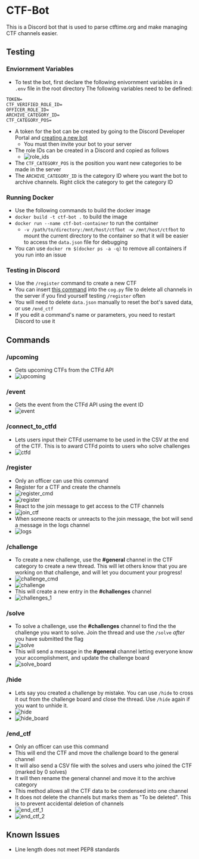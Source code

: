 # CTF-Bot
This is a Discord bot that is used to parse ctftime.org and make managing CTF channels easier.

## Testing
### Enviornment Variables
- To test the bot, first declare the following enivornment variables in a `.env` file in the root directory
The following variables need to be defined:
```
TOKEN=
CTF_VERIFIED_ROLE_ID=
OFFICER_ROLE_ID=
ARCHIVE_CATEGORY_ID=
CTF_CATEGORY_POS=
```
- A token for the bot can be created by going to the Discord Developer Portal and [creating a new bot](https://discord.com/developers/applications?new_application=true)
  - You must then invite your bot to your server
- The role IDs can be created in a Discord and copied as follows
  - ![role_ids](documentation/images/role_ids.png)
- The `CTF_CATEGORY_POS` is the position you want new categories to be made in the server
- The `ARCHIVE_CATEGORY_ID` is the category ID where you want the bot to archive channels. Right click the category to get the category ID

### Running Docker
- Use the following commands to build the docker image
- `docker build -t ctf-bot .` to build the image
- `docker run --name ctf-bot-container` to run the container
  - `-v /path/to/directory:/mnt/host/ctfbot -w /mnt/host/ctfbot` to mount the current directory to the container so that it will be easier to access the `data.json` file for debugging
- You can use `docker rm $(docker ps -a -q)` to remove all containers if you run into an issue

### Testing in Discord
- Use the `/register` command to create a new CTF
- You can insert [this command](documentation/delete_channels.py) into the `cog.py` file to delete all channels in the server if you find yourself testing `/register` often
- You will need to delete `data.json` manually to reset the bot's saved data, or use `/end_ctf` 
- If you edit a command's name or parameters, you need to restart Discord to use it

## Commands
### /upcoming
- Gets upcoming CTFs from the CTFd API
- ![upcoming](documentation/images/upcoming.png)

### /event
- Gets the event from the CTFd API using the event ID
- ![event](documentation/images/events.png) 

### /connect_to_ctfd
- Lets users input their CTFd username to be used in the CSV at the end of the CTF. This is to award CTFd points to users who solve challenges
- ![ctfd](documentation/images/ctfd.png)

### /register
- Only an officer can use this command
- Register for a CTF and create the channels
- ![register_cmd](documentation/images/register_cmd.png)
- ![register](documentation/images/register.png)
- React to the join message to get access to the CTF channels
- ![join_ctf](documentation/images/join_ctf.png)
- When someone reacts or unreacts to the join message, the bot will send a message in the logs channel
- ![logs](documentation/images/logs.png)

### /challenge
- To create a new challenge, use the **#general** channel in the CTF category to create a new thread. This will let others know that you are working on that challenge, and will let you document your progress!
- ![challenge_cmd](documentation/images/challenge_cmd.png)
- ![challenge](documentation/images/challenge.png)
- This will create a new entry in the **#challenges** channel
- ![challenges_1](documentation/images/challenges_1.png)

### /solve
- To solve a challenge, use the **#challenges** channel to find the the challenge you want to solve. Join the thread and use the `/solve` *after* you have submitted the flag
- ![solve](documentation/images/solve.png)
- This will send a message in the **#general** channel letting everyone know your accomplishment, and update the challenge board
- ![solve_board](documentation/images/solve_board.png)

### /hide
- Lets say you created a challenge by mistake. You can use `/hide` to cross it out from the challenge board and close the thread. Use `/hide` again if you want to unhide it.
- ![hide](documentation/images/hide.png)
- ![hide_board](documentation/images/hide_board.png)

### /end_ctf
- Only an officer can use this command
- This will end the CTF and move the challenge board to the general channel
- It will also send a CSV file with the solves and users who joined the CTF (marked by 0 solves)
- It will then rename the general channel and move it to the archive category
- This method allows all the CTF data to be condensed into one channel
- It does not delete the channels but marks them as "To be deleted". This is to prevent accidental deletion of channels
- ![end_ctf_1](documentation/images/end_ctf_1.png)
- ![end_ctf_2](documentation/images/end_ctf_2.png)

## Known Issues
- Line length does not meet PEP8 standards
